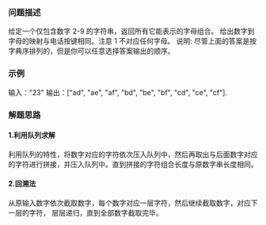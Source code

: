 ### 问题描述
给定一个仅包含数字 2-9 的字符串，返回所有它能表示的字母组合。
给出数字到字母的映射与电话按键相同。注意 1 不对应任何字母。
说明:
尽管上面的答案是按字典序排列的，但是你可以任意选择答案输出的顺序。

### 示例
输入："23"
输出：["ad", "ae", "af", "bd", "be", "bf", "cd", "ce", "cf"].

### 解题思路
#### 1.利用队列求解
利用队列的特性，将数字对应的字符依次压入队列中，然后再取出与后面数字对应的字符进行拼接，并压入队列中。直到拼接的字符组合长度与原数字串长度相同。
#### 2.回溯法
从原输入数字依次截取数字，每个数字对应一层字符，然后继续截取数字，对应下一层的字符， 层层递归，直到全部数字截取完毕。